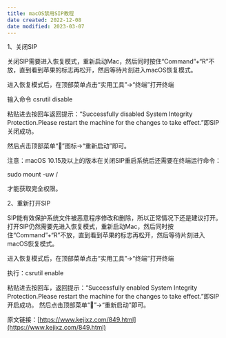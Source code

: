 ```yaml
---
title: macOS禁用SIP教程
date created: 2022-12-08
date modified: 2023-03-07
---
```


1、关闭SIP

关闭SIP需要进入恢复模式，重新启动Mac，然后同时按住“Command”+“R”不放，直到看到苹果的标志再松开，然后等待片刻进入macOS恢复模式。

进入恢复模式后，在顶部菜单点击“实用工具”→“终端”打开终端

输入命令 csrutil disable

粘贴进去按回车返回提示：“Successfully disabled System Integrity Protection.Please restart the machine for the changes to take effect.”即SIP关闭成功。

然后点击顶部菜单“”图标→“重新启动”即可。

注意：macOS 10.15及以上的版本在关闭SIP重启系统后还需要在终端运行命令：

sudo mount -uw /

才能获取完全权限。

2、重新打开SIP

SIP能有效保护系统文件被恶意程序修改和删除，所以正常情况下还是建议打开。打开SIP仍然需要先进入恢复模式，重新启动Mac，然后同时按住“Command”+“R”不放，直到看到苹果的标志再松开，然后等待片刻进入macOS恢复模式。

进入恢复模式后，在顶部菜单点击“实用工具”→“终端”打开终端

执行：csrutil enable

粘贴进去按回车，返回提示：“Successfully enabled System Integrity Protection.Please restart the machine for the changes to take effect.”即SIP开启成功。
然后点击顶部菜单“”→“重新启动”即可。

原文链接：[https://www.kejixz.com/849.html](https://www.kejixz.com/849.html)
